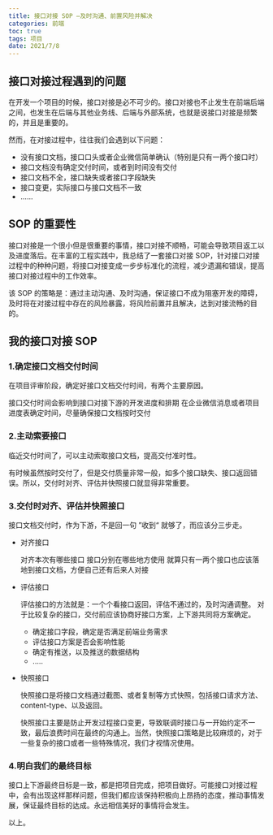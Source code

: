 ```yaml
---
title: 接口对接 SOP —及时沟通、前置风险并解决
categories: 前端
toc: true
tags: 项目
date: 2021/7/8
---
```


## 接口对接过程遇到的问题

在开发一个项目的时候，接口对接是必不可少的。接口对接也不止发生在前端后端之间，也发生在后端与其他业务线、后端与外部系统，也就是说接口对接是频繁的，并且是重要的。

然而，在对接过程中，往往我们会遇到以下问题：

- 没有接口文档，接口口头或者企业微信简单确认（特别是只有一两个接口时）
- 接口文档没有确定交付时间，或者到时间没有交付
- 接口文档不全，接口缺失或者接口字段缺失
- 接口变更，实际接口与接口文档不一致
- ......

## SOP 的重要性

接口对接是一个很小但是很重要的事情，接口对接不顺畅，可能会导致项目返工以及进度落后。在丰富的工程实践中，我总结了一套接口对接 SOP，针对接口对接过程中的种种问题，将接口对接变成一步步标准化的流程，减少遗漏和错误，提高接口对接过程中的工作效率。

该 SOP 的策略是：通过主动沟通、及时沟通，保证接口不成为阻塞开发的障碍，及时将在对接过程中存在的风险暴露，将风险前置并且解决，达到对接流畅的目的。

## 我的接口对接 SOP

### 1.确定接口文档交付时间

在项目评审阶段，确定好接口文档交付时间，有两个主要原因。

接口交付时间会影响到接口对接下游的开发进度和排期
在企业微信消息或者项目进度表确定时间，尽量确保接口文档按时交付

### 2.主动索要接口

临近交付时间了，可以主动索取接口文档，提高交付准时性。

有时候虽然按时交付了，但是交付质量非常一般，如多个接口缺失、接口返回错误。所以，交付时对齐、评估并快照接口就显得非常重要。

### 3.交付时对齐、评估并快照接口

接口文档交付时，作为下游，不是回一句 ”收到“ 就够了，而应该分三步走。

- 对齐接口

  对齐本次有哪些接口
  接口分别在哪些地方使用
  就算只有一两个接口也应该落地到接口文档，方便自己还有后来人对接

- 评估接口

  评估接口的方法就是：一个个看接口返回，评估不通过的，及时沟通调整。
  对于比较复杂的接口，交付前应该协商好接口方案，上下游共同将方案确定。

  - 确定接口字段，确定是否满足前端业务需求
  - 评估接口方案是否会影响性能
  - 确定有推送，以及推送的数据结构
  - .....

- 快照接口

  快照接口是将接口文档通过截图、或者复制等方式快照，包括接口请求方法、content-type、以及返回。

  快照接口主要是防止开发过程接口变更，导致联调时接口与一开始约定不一致，最后浪费时间在最终的沟通上。当然，快照接口策略是比较麻烦的，对于一些复杂的接口或者一些特殊情况，我们才视情况使用。

### 4.明白我们的最终目标

接口上下游最终目标是一致，都是把项目完成，把项目做好。可能接口对接过程中，会有出现这样那样问题，但我们都应该保持积极向上昂扬的态度，推动事情发展，保证最终目标的达成。永远相信美好的事情将会发生。

以上。
